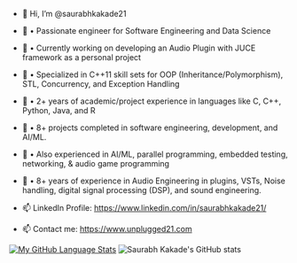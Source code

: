 - 👋 Hi, I’m @saurabhkakade21
- 🌱 • Passionate engineer for Software Engineering and Data Science
- 🌱 • Currently working on developing an Audio Plugin with JUCE framework as a personal project
- 🌱 • Specialized in C++11 skill sets for OOP (Inheritance/Polymorphism), STL, Concurrency, and Exception Handling
- 🌱 • 2+ years of academic/project experience in languages like C, C++, Python, Java, and R
- 🌱 • 8+ projects completed in software engineering, development, and AI/ML.
- 🌱 • Also experienced in AI/ML, parallel programming, embedded testing, networking, & audio game programming
- 🌱 • 8+ years of experience in Audio Engineering in plugins, VSTs, Noise handling, digital signal processing (DSP), and sound engineering.

- 📫 LinkedIn Profile: https://www.linkedin.com/in/saurabhkakade21/
- 📫 Contact me: https://www.unplugged21.com


[![My GitHub Language Stats](https://github-readme-stats.vercel.app/api/top-langs/?username=saurabhkakade21&langs_count=5&theme=radical)]()
![Saurabh Kakade's GitHub stats](https://github-readme-stats.vercel.app/api?username=saurabhkakade21&show_icons=true&theme=radical)
  

<!---
saurabhkakade21/saurabhkakade21 is a ✨ special ✨ repository because its `README.md` (this file) appears on your GitHub profile.
You can click the Preview link to take a look at your changes.
--->

